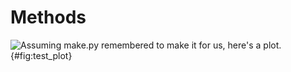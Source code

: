 # Methods

![Assuming `make.py` remembered to make it for us, here's a plot.
]({{"basic_plot"|img}}){#fig:test_plot}

